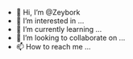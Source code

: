 - 👋 Hi, I’m @Zeybork
- 👀 I’m interested in ...
- 🌱 I’m currently learning ...
- 💞️ I’m looking to collaborate on ...
- 📫 How to reach me ...

<!---
Zeybork/Zeybork is a ✨ special ✨ repository because its `README.md` (this file) appears on your GitHub profile.
You can click the Preview link to take a look at your changes.
--->
